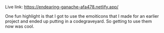 Live link:
https://endearing-ganache-afa478.netlify.app/

One fun highlight is that I got to use the emoiticons that I made for an earlier project and ended up putting in a codegraveyard.  So getting to use them now was cool.